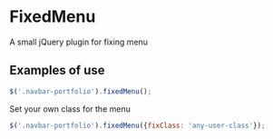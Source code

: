 # FixedMenu

A small jQuery plugin for fixing menu

## Examples of use


````javascript
$('.navbar-portfolio').fixedMenu();
````

Set your own class for the menu

````javascript
$('.navbar-portfolio').fixedMenu({fixClass: 'any-user-class'});
````



